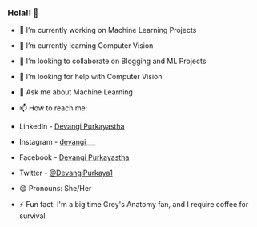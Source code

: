 ### Hola!! 👋

- 🔭 I’m currently working on Machine Learning Projects 
- 🌱 I’m currently learning Computer Vision
- 👯 I’m looking to collaborate on Blogging and ML Projects
- 🤔 I’m looking for help with Computer Vision
- 💬 Ask me about Machine Learning
- 📫 How to reach me: 

 

 - LinkedIn - [Devangi Purkayastha](https://www.linkedin.com/in/devangi-purkayastha-72b04216b/) 
 - Instagram - [devangi___](https://www.instagram.com/devangi___/)
 - Facebook - [Devangi Purkayastha](facebook.com/devangipurkayastha/)
 - Twitter - [@DevangiPurkaya1](https://twitter.com/DevangiPurkaya1)

- 😄 Pronouns: She/Her
- ⚡ Fun fact: I'm a big time Grey's Anatomy fan, and I require coffee for survival

